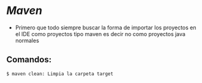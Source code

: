 # _Maven_

- Primero que todo siempre buscar la forma de importar los proyectos en el IDE como proyectos tipo maven es decir no como proyectos java normales

## Comandos:

```shell
$ maven clean: Limpia la carpeta target


```
